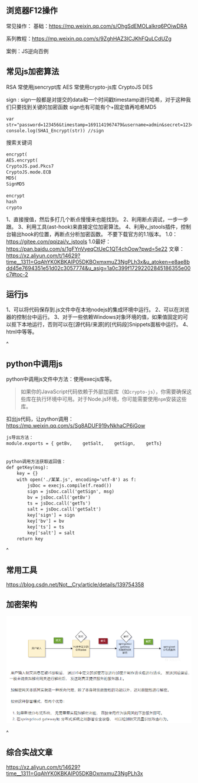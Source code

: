 
## **浏览器F12操作**
常见操作：
基础：<https://mp.weixin.qq.com/s/OhgSdEMOLaIkrq6POiwDRA>

系列教程：<https://mp.weixin.qq.com/s/9ZghHAZ3ICJKhFQuLCdUZg>

案例：JS逆向百例

## **常见js加密算法**
RSA 常使用jsencrypt库
AES 常使用crypto-js库 CryptoJS
DES

sign : 
sign一般都是对提交的data和一个时间戳timestamp进行哈希，对于这种我们只要找到关键的加密函数
sign也有可能有个+固定值再哈希MD5
```
var str="password=123456&timestamp=1691141967479&username=admin&secret=123456"
console.log(SHA1_Encrypt(str)) //sign
```

搜索关键词
```
encrypt(
AES.encrypt(
CryptoJS.pad.Pkcs7
CryptoJS.mode.ECB
MD5(
SignMD5

encrypt
hash
crypto
```
1、直接搜值，然后多打几个断点慢慢来也能找到。
2、利用断点调试，一步一步跟。
3、利用工具(ast-hook)来直接定位加密算法。
4、利用v_jstools插件，控制台输出hook的位置，再断点分析加密函数。
不要下载官方的1.1版本。
1.0：<https://gitee.com/qqizai/v_jstools>
1.0最好：<https://pan.baidu.com/s/1gFYnVyeqCtUeC1QT4chOow?pwd=5e22>
文章：<https://xz.aliyun.com/t/14629?time__1311=GqAhYK0KBKAIP05DKBOxmxmuZ3NgPLh3x&u_atoken=e8ae8bdd45e7694351e51d02c3057774&u_asig=1a0c399f17292202845186355e00c7#toc-2>

## **运行js**
1、可以将代码保存到.js文件中在本地nodejs的集成环境中运行。
2、可以在浏览器的控制台中运行。
3、对于一些依赖Windows对象环境的值，如果值固定的可以抠下本地运行，否则可以在[源代码/来源]的[代码段]Snippets面板中运行。
4、html中等等。

^
## **python中调用js**
python中调用js文件中方法：使用execjs库等。

>如果你的JavaScript代码依赖于外部加密库（如`crypto-js`），你需要确保这些库在执行环境中可用。对于Node.js环境，你可能需要使用`npm`安装这些库。

扣出js代码，让python调用：
<https://mp.weixin.qq.com/s/Sg8ADUF919vNkhaCP6iGow>
```
js导出方法：
module.exports = { getBv,    getSalt,    getSign,    getTs}


python调用方法获取返回值：
def getKey(msg):
    key = {}
    with open('./某某.js', encoding='utf-8') as f:
        jsDoc = execjs.compile(f.read())
        sign = jsDoc.call('getSign', msg)
        bv = jsDoc.call('getBv')
        ts = jsDoc.call('getTs')
        salt = jsDoc.call('getSalt')
        key['sign'] = sign
        key['bv'] = bv
        key['ts'] = ts
        key['salt'] = salt
    return key
```

^
## **常用工具**
<https://blog.csdn.net/Not__Cry/article/details/139754358>





## **加密架构**
![](.topwrite/assets/image_1729220337721.png)


^
## **综合实战文章**
<https://xz.aliyun.com/t/14629?time__1311=GqAhYK0KBKAIP05DKBOxmxmuZ3NgPLh3x>
